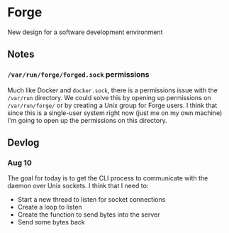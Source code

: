# Forge

New design for a software development environment

## Notes

### `/var/run/forge/forged.sock` permissions

Much like Docker and `docker.sock`, there is a permissions issue with the `/var/run` directory. We could solve this by opening up permissions on `/var/run/forge/` or by creating a Unix group for Forge users. I think that since this is a single-user system right now (just me on my own machine) I'm going to open up the permissions on this directory.

## Devlog

### Aug 10

The goal for today is to get the CLI process to communicate with the daemon over Unix sockets. I think that I need to:

- Start a new thread to listen for socket connections
- Create a loop to listen
- Create the function to send bytes into the server
- Send some bytes back
